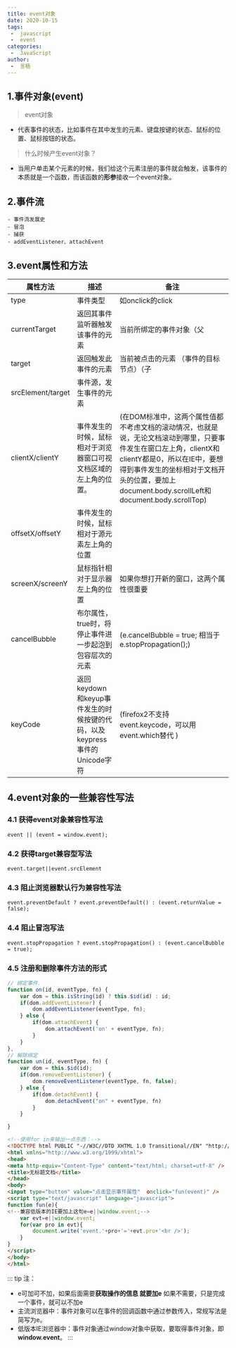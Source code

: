 ```yaml
---
title: event对象
date: 2020-10-15
tags:
 -  javascript
 -  event
categories:
 -  JavaScript
author:
 -  言梧
---
```

## 1.事件对象(event)

> event对象
- 代表事件的状态，比如事件在其中发生的元素、键盘按键的状态、鼠标的位置、鼠标按钮的状态。
> 什么时候产生event对象？
- 当用户单击某个元素的时候，我们给这个元素注册的事件就会触发，该事件的本质就是一个函数，而该函数的**形参**接收一个event对象。

## 2.事件流
```
- 事件流发展史
- 冒泡
- 捕获
- addEventListener、attachEvent
```

## 3.event属性和方法

属性方法 | 描述 | 备注
---|---|---
type | 事件类型 | 如onclick的click
currentTarget | 返回其事件监听器触发该事件的元素 | 当前所绑定的事件对象（父
target | 返回触发此事件的元素 | 当前被点击的元素 （事件的目标节点）（子
srcElement/target | 事件源，发生事件的元素
clientX/clientY | 事件发生的时候，鼠标相对于浏览器窗口可视文档区域的左上角的位置。 | (在DOM标准中，这两个属性值都不考虑文档的滚动情况，也就是说，无论文档滚动到哪里，只要事件发生在窗口左上角，clientX和clientY都是0，所以在IE中，要想得到事件发生的坐标相对于文档开头的位置，要加上document.body.scrollLeft和 document.body.scrollTop)
offsetX/offsetY | 事件发生的时候，鼠标相对于源元素左上角的位置
screenX/screenY | 鼠标指针相对于显示器左上角的位置 | 如果你想打开新的窗口，这两个属性很重要
cancelBubble | 布尔属性，true时，将停止事件进一步起泡到包容层次的元素 | (e.cancelBubble = true; 相当于 e.stopPropagation();)
keyCode | 返回keydown和keyup事件发生的时候按键的代码，以及keypress事件的Unicode字符 | (firefox2不支持 event.keycode，可以用 event.which替代 )

## 4.event对象的一些兼容性写法
### 4.1 获得**event对象**兼容性写法
```
event || (event = window.event);
```

### 4.2 获得**target**兼容型写法
```
event.target||event.srcElement
```

### 4.3 阻止浏览器**默认行为**兼容性写法
```
event.preventDefault ? event.preventDefault() : (event.returnValue = false);
```

### 4.4 阻止**冒泡**写法
```
event.stopPropagation ? event.stopPropagation() : (event.cancelBubble = true);
```

### 4.5 **注册和删除**事件方法的形式
```js
// 绑定事件.
function on(id, eventType, fn) {
    var dom = this.isString(id) ? this.$id(id) : id;
    if(dom.addEventListener) {
        dom.addEventListener(eventType, fn);
    } else {
        if(dom.attachEvent) {
            dom.attachEvent('on' + eventType, fn);
        }
    }
},
// 解除绑定
function un(id, eventType, fn) {
    var dom = this.$id(id);
    if(dom.removeEventListener) {
        dom.removeEventListener(eventType, fn, false);
    } else {
        if(dom.detachEvent) {
            dom.detachEvent("on" + eventType, fn)
        }
    }

}
```


```html
<!--使用for in来输出一点东西：-->
<!DOCTYPE html PUBLIC "-//W3C//DTD XHTML 1.0 Transitional//EN" "http://www.w3.org/TR/xhtml1/DTD/xhtml1-transitional.dtd">
<html xmlns="http://www.w3.org/1999/xhtml">
<head>
<meta http-equiv="Content-Type" content="text/html; charset=utf-8" />
<title>无标题文档</title>
</head>
<body>
<input type="button" value="点击显示事件属性"  οnclick="fun(event)" />
<script type="text/javascript" language="javascript">
function fun(e){
<!--兼容低版本的IE要加上这句e=e||window.event;-->
    var evt=e||window.event;
    for(var pro in evt){
        document.write('event.'+pro+'='+evt.pro+'<br />');
    }
}
</script>
</body>
</html>
```
::: tip 
注：
- e可加可不加，如果后面需要**获取操作的信息 就要加e** 如果不需要，只是完成一个事件，就可以不加e
- 主流浏览器中：事件对象可以在事件的回调函数中通过参数传入，常规写法是简写为e。
- 低版本IE浏览器中：事件对象通过window对象中获取，要取得事件对象，即**window.event**。
:::